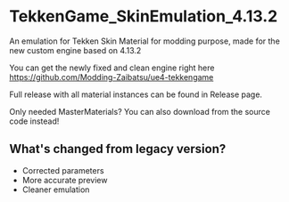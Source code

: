 # TekkenGame_SkinEmulation_4.13.2
An emulation for Tekken Skin Material for modding purpose, made for the new custom engine based on 4.13.2

You can get the newly fixed and clean engine right here https://github.com/Modding-Zaibatsu/ue4-tekkengame

Full release with all material instances can be found in Release page. 

Only needed MasterMaterials? You can also download from the source code instead!

## What's changed from legacy version?
- Corrected parameters
- More accurate preview
- Cleaner emulation
